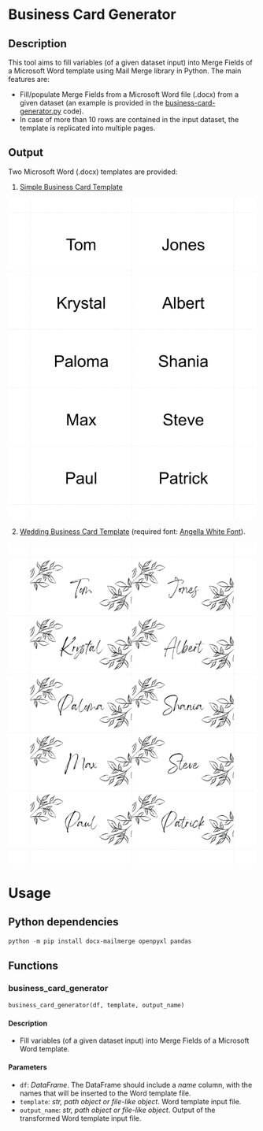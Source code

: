 <meta name='keywords' content='Microsoft Word, Merge Fields, Business Card, Wedding Business Card, MailMerge, python'>

# Business Card Generator

## Description

This tool aims to fill variables (of a given dataset input) into Merge Fields of a Microsoft Word template using Mail Merge library in Python. The main features are:
- Fill/populate Merge Fields from a Microsoft Word file (.docx) from a given dataset (an example is provided in the [business-card-generator.py](business-card-generator.py) code).
- In case of more than 10 rows are contained in the input dataset, the template is replicated into multiple pages.

## Output

Two Microsoft Word (.docx) templates are provided:
1. [Simple Business Card Template](templates/simple_business_card_template.docx)

<p align="center">
<img src="examples/simple_business_card_template_output.png" alt="Output" width=510 high=720>
</p>

2. [Wedding Business Card Template](templates/wedding_business_card_template.docx) (required font: [Angella White Font](https://www.dafont.com/angella-white.font)).

<p align="center">
<img src="examples/wedding_business_card_template_output.png" alt="Output" width=510 high=720>
</p>


# Usage

## Python dependencies

```.ps1
python -m pip install docx-mailmerge openpyxl pandas
```

## Functions

### business_card_generator
```.py
business_card_generator(df, template, output_name)
```

#### Description
- Fill variables (of a given dataset input) into Merge Fields of a Microsoft Word template.

#### Parameters
- `df`: *DataFrame*. The DataFrame should include a *name* column, with the names that will be inserted to the Word template file.
- `template`: *str, path object or file-like object*. Word template input file.
- `output_name`: *str, path object or file-like object*. Output of the transformed Word template input file.
